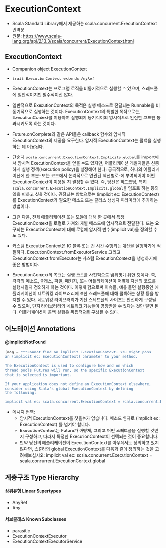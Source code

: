 # ExecutionContext
- Scala Standard Library에서 제공하는 scala.concurrent.ExecutionContext 번역문
- 원문: https://www.scala-lang.org/api/2.13.3/scala/concurrent/ExecutionContext.html



## ExecutionContext
- Companion object ExecutionContext
- `trait ExecutionContext extends AnyRef`

- ExecutionContext는 프로그램 로직을 비동기적으로 실행할 수 있으며, 스레드풀에 일반적이지만 필수적이진 않다.

- 일반적으로 ExecutionContext의 목적은 실행 메소드로 전달되는 Runnable을 비동기적으로 실행하는 것이다. ExecutionContext의 특별한 목적으로는, ExecutionContext를 이용하여 실행되어 동기적이되 명시적으로 안전한 코드만 통과시키도록 하는 것이다.

- Future.onComplete와 같은 API들은 callback 함수와 암시적 ExecutionContext의 제공을 요구한다. 암시적 ExecutionContext는 콜백을 실행하는 데 이용된다.

- 단순히 `scala.concurrent.ExecutionContext.Implicits.global`를 import해서 암시적 ExecutionContext을 얻을 수도 있지만, 어플리케이션 개발자들은 신중하게 실행 정책(execution policy)을 설정해야 한다; 궁극적으로, 하나의 어플리케이션에 한 부분- 또는 코드에서 논리적으로 연관된 섹션별로-에 부여되어야 어떤 ExecutionContext이 이용될 지 결정할 수 있다. 즉, 당신은 하드코딩, 특히 `scala.concurrent.ExecutionContext.Implicits.global`을 임포트 하는 등의 일을 피하고 싶을 것이다. 권장되는 방법으로는 (implicit ec: ExecutionContext)를 ExecutionContext가 필요한 메소드 또는 클러스 생성자 파라미터에 추가하는 방법이다.

- 그런 다음, 전체 애플리케이션 또는 모듈에 대해 한 곳에서 특정 ExecutionContext을 로컬로 가져와 개별 메소드에 암시적으로 전달한다. 또는 요구되는 ExecutionContext에 대해 로컬에 암시적 변수(implicit val)을 정의할 수도 있다.

- 커스텀 ExecutionContext은 IO 블록 또는 긴 시간 수행되는 계산을 실행하기에 적절하다. ExecutionContext.fromExecutorService 그리고 ExecutionContext.fromExecutor는 커스텀 ExecutionContext을 생성하기에 좋은 방법이다.

- ExecutionContext의 목표는 실행 코드를 사전적으로 범위짓기 위한 것이다. 즉, 각각의 메소드, 클래스, 파일, 패키지, 또는 어플리케이션이 어떻게 자신의 코드를 실행시킬지 정의하게 하는 것이다. 이렇게 함으로써 이슈들, 예를 들면 실행중인 애플리케이션이 네트워킹 라이브러리에 속한 스레드풀에 대해 콜백하는 상황 등을 방지할 수 있다. 네트워킹 라이브러리가 가진 스레드풀의 사이즈는 안전하게 구성될 수 있으며, 단지 라이브러리의 네트워크 기능들이 영향받을 수 있다는 것만 알면 된다. 어플리케이션이 콜백 실행은 독립적으로 구성될 수 있다.


## 어노테이션 Annotations

#### @implicitNotFound

```scala
(msg = """Cannot find an implicit ExecutionContext. You might pass
an (implicit ec: ExecutionContext) parameter to your method.

The ExecutionContext is used to configure how and on which
thread pools Futures will run, so the specific ExecutionContext
that is selected is important.

If your application does not define an ExecutionContext elsewhere,
consider using Scala's global ExecutionContext by defining
the following:

implicit val ec: scala.concurrent.ExecutionContext = scala.concurrent.ExecutionContext.global""")
```

- 메시지 번역:
    - 암시적 ExecutionContext를 찾을수가 없습니다. 메소드 인자로 (implicit ec: ExecutionContext) 를 넘겨야 합니다.
    - ExecutionContext는 Future가 어떻게, 그리고 어떤 스레드풀을 실행할 것인지 구성하고, 따라서 특정한 ExecutionContext이 선택되는 것이 중요합니다.
    - 만약 당신의 애플리케이션이 ExecutionContext를 아무데서도 정의하고 있지 않다면, 스칼라의 global ExecutionContext를 다음과 같이 정의하는 것을 고려해보십시오:
        implicit val ec: scala.concurrent.ExecutionContext = scala.concurrent.ExecutionContext.global


## 계층구조 Type Hierarchy

#### 상위유형 Linear Supertypes
- AnyRef
- Any

#### 서브클래스 Known Subclasses
- parasitic
- ExecutionContextExecutor
- ExecutionContextExecutorService
